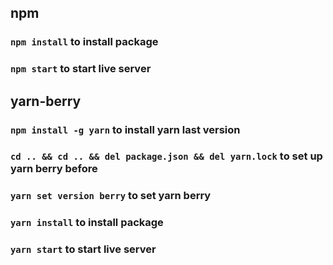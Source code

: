 ## npm
### `npm install` to install package
### `npm start` to start live server

## yarn-berry
### `npm install -g yarn` to install yarn last version
### `cd .. && cd .. && del package.json && del yarn.lock` to set up yarn berry before
### `yarn set version berry` to set yarn berry
### `yarn install` to install package
### `yarn start` to start live server
